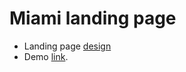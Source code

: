 # Miami landing page
- Landing page [design](https://www.figma.com/file/nHz8bflIwJaWP3P99vKTH5/miami_home_new?node-id=0%3A2)
- Demo [link](https://asbh25.github.io/layout_miami/).
